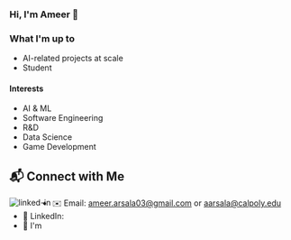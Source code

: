### Hi, I'm Ameer 👋

### What I'm up to
- AI-related projects at scale
- Student

#### Interests
- AI & ML
- Software Engineering
- R&D
- Data Science
- Game Development

## 📬 Connect with Me
[<img align="left" alt="linked-in" src="https://img.shields.io/badge/linkedin-%230077B5.svg?&style=for-the-badge&logo=linkedin&logoColor=white" />](https://www.linkedin.com/in/ameer-arsala-93a6781b0/)
- ✉️ Email: ameer.arsala03@gmail.com or aarsala@calpoly.edu
- 💼 LinkedIn: 
- 🚀 I'm 
